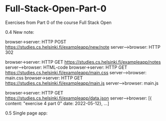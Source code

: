# Full-Stack-Open-Part-0
  Exercises from Part 0 of the course Full Stack Open 

0.4 New note:

browser->server: HTTP POST https://studies.cs.helsinki.fi/exampleapp/new/note
server-->browser: HTTP 302

browser->server: HTTP GET https://studies.cs.helsinki.fi/exampleapp/notes
server-->browser: HTML-code
browser->server: HTTP GET https://studies.cs.helsinki.fi/exampleapp/main.css
server-->browser: main.css
browser->server: HTTP GET https://studies.cs.helsinki.fi/exampleapp/main.js
server-->browser: main.js

browser->server: HTTP GET https://studies.cs.helsinki.fi/exampleapp/data.json
server-->browser: [{ content: "exercise 4 part 0" date: 2022-05-12}, ...]

0.5 Single page app:



